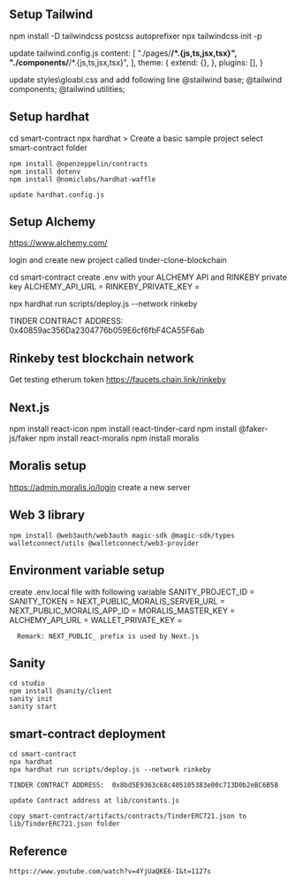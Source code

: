 
## Setup Tailwind
   npm install -D tailwindcss postcss autoprefixer
   npx tailwindcss init -p

   update tailwind.config.js
    content: [
    "./pages/**/*.{js,ts,jsx,tsx}",
    "./components/**/*.{js,ts,jsx,tsx}",
    ],
    theme: {
        extend: {},
    },
    plugins: [],
    }
   
   update styles\gloabl.css and add following line
    @stailwind base;
    @tailwind components;
    @tailwind utilities;

## Setup hardhat
   cd smart-contract
   npx hardhat
    > Create a basic sample project
    select smart-contract folder
    
    npm install @openzeppelin/contracts
    npm install dotenv
    npm install @nomiclabs/hardhat-waffle

    update hardhat.config.js

## Setup Alchemy
   https://www.alchemy.com/

   login and create new project called 
    tinder-clone-blockchain

   cd smart-contract
   create .env with your ALCHEMY API and RINKEBY private key
     ALCHEMY_API_URL =
     RINKEBY_PRIVATE_KEY = 

   npx hardhat run scripts/deploy.js --network rinkeby

   TINDER CONTRACT ADDRESS:  0x40859ac356Da2304776b059E6cf6fbF4CA55F6ab

## Rinkeby test blockchain network
   Get testing etherum token
   https://faucets.chain.link/rinkeby

## Next.js
   npm install react-icon
   npm install react-tinder-card
   npm install @faker-js/faker
   npm install react-moralis
   npm install moralis

## Moralis setup
  https://admin.moralis.io/login
   create a new server
## Web 3 library
    npm install @web3auth/web3auth magic-sdk @magic-sdk/types walletconnect/utils @walletconnect/web3-provider

## Environment variable setup
   create .env.local file with following variable
      SANITY_PROJECT_ID = 
      SANITY_TOKEN = 
      NEXT_PUBLIC_MORALIS_SERVER_URL =
      NEXT_PUBLIC_MORALIS_APP_ID = 
      MORALIS_MASTER_KEY = 
      ALCHEMY_API_URL = 
      WALLET_PRIVATE_KEY = 

      Remark: NEXT_PUBLIC_ prefix is used by Next.js

## Sanity
    cd studio 
    npm install @sanity/client
    sanity init
    sanity start
## smart-contract deployment
    cd smart-contract
    npx hardhat
    npx hardhat run scripts/deploy.js --network rinkeby

    TINDER CONTRACT ADDRESS:  0x8bd5E9363c68c405105383e00c713D0b2eBC6B58

    update Contract address at lib/constants.js

    copy smart-contract/artifacts/contracts/TinderERC721.json to lib/TinderERC721.json folder


## Reference
    https://www.youtube.com/watch?v=4YjUaQKE6-I&t=1127s
